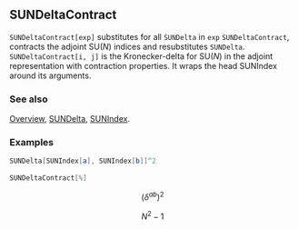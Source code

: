 ## SUNDeltaContract

`SUNDeltaContract[exp]` substitutes for all `SUNDelta` in `exp` `SUNDeltaContract`, contracts the adjoint $\text{SU}(N)$ indices and resubstitutes `SUNDelta`.   `SUNDeltaContract[i, j]` is the Kronecker-delta for $\text{SU}(N)$ in the adjoint representation with contraction properties. It wraps the head SUNIndex around its arguments.

### See also

[Overview](Extra/FeynCalc.md), [SUNDelta](SUNDelta.md), [SUNIndex](SUNIndex.md).

### Examples

```mathematica
SUNDelta[SUNIndex[a], SUNIndex[b]]^2 
 
SUNDeltaContract[%]
```

$$\left(\delta ^{ab}\right)^2$$

$$N^2-1$$